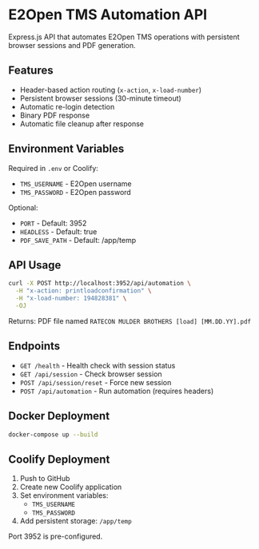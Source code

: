 # E2Open TMS Automation API

Express.js API that automates E2Open TMS operations with persistent browser sessions and PDF generation.

## Features

- Header-based action routing (`x-action`, `x-load-number`)
- Persistent browser sessions (30-minute timeout)
- Automatic re-login detection
- Binary PDF response
- Automatic file cleanup after response

## Environment Variables

Required in `.env` or Coolify:
- `TMS_USERNAME` - E2Open username
- `TMS_PASSWORD` - E2Open password

Optional:
- `PORT` - Default: 3952
- `HEADLESS` - Default: true
- `PDF_SAVE_PATH` - Default: /app/temp

## API Usage

```bash
curl -X POST http://localhost:3952/api/automation \
  -H "x-action: printloadconfirmation" \
  -H "x-load-number: 194828381" \
  -OJ
```

Returns: PDF file named `RATECON MULDER BROTHERS [load] [MM.DD.YY].pdf`

## Endpoints

- `GET /health` - Health check with session status
- `GET /api/session` - Check browser session
- `POST /api/session/reset` - Force new session
- `POST /api/automation` - Run automation (requires headers)

## Docker Deployment

```bash
docker-compose up --build
```

## Coolify Deployment

1. Push to GitHub
2. Create new Coolify application
3. Set environment variables:
   - `TMS_USERNAME`
   - `TMS_PASSWORD`
4. Add persistent storage: `/app/temp`

Port 3952 is pre-configured.